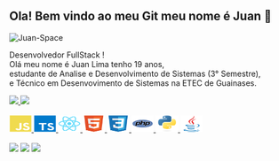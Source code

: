 ## Ola! Bem vindo ao meu Git meu nome é Juan 👋

<img alt="Juan-Space" width="200px" src="https://ib.canaltech.com.br/361132.gif">
<p style="align-items: center;">
Desenvolvedor FullStack ! <br>
Olá meu nome é Juan Lima tenho 19 anos, <br>
estudante de Analise e Desenvolvimento de Sistemas (3° Semestre), <br>
e Técnico em Desenvovimento de Sistemas na ETEC de Guainases. <br>
</p>
 <div>
  <a href="https://github.com/Juanballerini">
  <img height="140em" src="https://github-readme-stats.vercel.app/api?username=JuanLima10&show_icons=true&theme=dark&include_all_commits=true&count_private=true"/>
  <img height="140em" src="https://github-readme-stats.vercel.app/api/top-langs/?username=JuanLima10&layout=compact&langs_count=16&theme=dark"/>
<div>

<br>
<div>
<div>

  <img alt="Juan-Js" height="30" width="40" src="https://raw.githubusercontent.com/devicons/devicon/master/icons/javascript/javascript-plain.svg">
  <img alt="Juan-Ts" height="30" width="40" src="https://raw.githubusercontent.com/devicons/devicon/master/icons/typescript/typescript-plain.svg">
  <img alt="Juan-React" height="30" width="40" src="https://raw.githubusercontent.com/devicons/devicon/master/icons/react/react-original.svg">
  <img alt="Juan-HTML" height="30" width="40" src="https://raw.githubusercontent.com/devicons/devicon/master/icons/html5/html5-original.svg">
  <img alt="Juan-CSS" height="30" width="40" src="https://raw.githubusercontent.com/devicons/devicon/master/icons/css3/css3-original.svg">
  <img alt="Juan-PHP" height="30" width="40" src="https://raw.githubusercontent.com/devicons/devicon/master/icons/php/php-original.svg">
  <img alt="Juan-Python" height="30" width="40" src="https://raw.githubusercontent.com/devicons/devicon/master/icons/python/python-original.svg">
  <img alt="Juan-Java" height="30" width="40" src="https://raw.githubusercontent.com/devicons/devicon/master/icons/java/java-original.svg">

</div>

<br>

<div>
    <a href = "mailto: juanaraujolima17@gmail.com"><img src="https://img.shields.io/badge/-Gmail-%23EA4335?style=for-the-badge&logo=gmail&logoColor=white" target="_blank"></a>
    <a href="https://www.linkedin.com/in/juan-lima-297b9a1b4/" target="_blank"><img src="https://img.shields.io/badge/-LinkedIn-%230077B5?style=for-the-badge&logo=linkedin&logoColor=white" target="_blank"></a>
    <a href="https://www.instagram.com/juanlima051/" target="_blank"><img src="https://img.shields.io/badge/-Instagram-%23E4405F?style=for-the-badge&logo=instagram&logoColor=white" target="_blank"></a>
</div>

</div>
